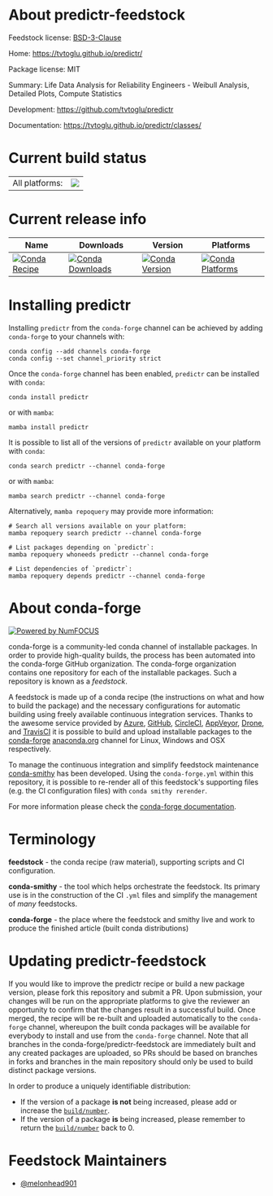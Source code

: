 About predictr-feedstock
========================

Feedstock license: [BSD-3-Clause](https://github.com/conda-forge/predictr-feedstock/blob/main/LICENSE.txt)

Home: https://tvtoglu.github.io/predictr/

Package license: MIT

Summary: Life Data Analysis for Reliability Engineers - Weibull Analysis, Detailed Plots, Compute Statistics

Development: https://github.com/tvtoglu/predictr

Documentation: https://tvtoglu.github.io/predictr/classes/

Current build status
====================


<table><tr><td>All platforms:</td>
    <td>
      <a href="https://dev.azure.com/conda-forge/feedstock-builds/_build/latest?definitionId=18875&branchName=main">
        <img src="https://dev.azure.com/conda-forge/feedstock-builds/_apis/build/status/predictr-feedstock?branchName=main">
      </a>
    </td>
  </tr>
</table>

Current release info
====================

| Name | Downloads | Version | Platforms |
| --- | --- | --- | --- |
| [![Conda Recipe](https://img.shields.io/badge/recipe-predictr-green.svg)](https://anaconda.org/conda-forge/predictr) | [![Conda Downloads](https://img.shields.io/conda/dn/conda-forge/predictr.svg)](https://anaconda.org/conda-forge/predictr) | [![Conda Version](https://img.shields.io/conda/vn/conda-forge/predictr.svg)](https://anaconda.org/conda-forge/predictr) | [![Conda Platforms](https://img.shields.io/conda/pn/conda-forge/predictr.svg)](https://anaconda.org/conda-forge/predictr) |

Installing predictr
===================

Installing `predictr` from the `conda-forge` channel can be achieved by adding `conda-forge` to your channels with:

```
conda config --add channels conda-forge
conda config --set channel_priority strict
```

Once the `conda-forge` channel has been enabled, `predictr` can be installed with `conda`:

```
conda install predictr
```

or with `mamba`:

```
mamba install predictr
```

It is possible to list all of the versions of `predictr` available on your platform with `conda`:

```
conda search predictr --channel conda-forge
```

or with `mamba`:

```
mamba search predictr --channel conda-forge
```

Alternatively, `mamba repoquery` may provide more information:

```
# Search all versions available on your platform:
mamba repoquery search predictr --channel conda-forge

# List packages depending on `predictr`:
mamba repoquery whoneeds predictr --channel conda-forge

# List dependencies of `predictr`:
mamba repoquery depends predictr --channel conda-forge
```


About conda-forge
=================

[![Powered by
NumFOCUS](https://img.shields.io/badge/powered%20by-NumFOCUS-orange.svg?style=flat&colorA=E1523D&colorB=007D8A)](https://numfocus.org)

conda-forge is a community-led conda channel of installable packages.
In order to provide high-quality builds, the process has been automated into the
conda-forge GitHub organization. The conda-forge organization contains one repository
for each of the installable packages. Such a repository is known as a *feedstock*.

A feedstock is made up of a conda recipe (the instructions on what and how to build
the package) and the necessary configurations for automatic building using freely
available continuous integration services. Thanks to the awesome service provided by
[Azure](https://azure.microsoft.com/en-us/services/devops/), [GitHub](https://github.com/),
[CircleCI](https://circleci.com/), [AppVeyor](https://www.appveyor.com/),
[Drone](https://cloud.drone.io/welcome), and [TravisCI](https://travis-ci.com/)
it is possible to build and upload installable packages to the
[conda-forge](https://anaconda.org/conda-forge) [anaconda.org](https://anaconda.org/)
channel for Linux, Windows and OSX respectively.

To manage the continuous integration and simplify feedstock maintenance
[conda-smithy](https://github.com/conda-forge/conda-smithy) has been developed.
Using the ``conda-forge.yml`` within this repository, it is possible to re-render all of
this feedstock's supporting files (e.g. the CI configuration files) with ``conda smithy rerender``.

For more information please check the [conda-forge documentation](https://conda-forge.org/docs/).

Terminology
===========

**feedstock** - the conda recipe (raw material), supporting scripts and CI configuration.

**conda-smithy** - the tool which helps orchestrate the feedstock.
                   Its primary use is in the construction of the CI ``.yml`` files
                   and simplify the management of *many* feedstocks.

**conda-forge** - the place where the feedstock and smithy live and work to
                  produce the finished article (built conda distributions)


Updating predictr-feedstock
===========================

If you would like to improve the predictr recipe or build a new
package version, please fork this repository and submit a PR. Upon submission,
your changes will be run on the appropriate platforms to give the reviewer an
opportunity to confirm that the changes result in a successful build. Once
merged, the recipe will be re-built and uploaded automatically to the
`conda-forge` channel, whereupon the built conda packages will be available for
everybody to install and use from the `conda-forge` channel.
Note that all branches in the conda-forge/predictr-feedstock are
immediately built and any created packages are uploaded, so PRs should be based
on branches in forks and branches in the main repository should only be used to
build distinct package versions.

In order to produce a uniquely identifiable distribution:
 * If the version of a package **is not** being increased, please add or increase
   the [``build/number``](https://docs.conda.io/projects/conda-build/en/latest/resources/define-metadata.html#build-number-and-string).
 * If the version of a package **is** being increased, please remember to return
   the [``build/number``](https://docs.conda.io/projects/conda-build/en/latest/resources/define-metadata.html#build-number-and-string)
   back to 0.

Feedstock Maintainers
=====================

* [@melonhead901](https://github.com/melonhead901/)

